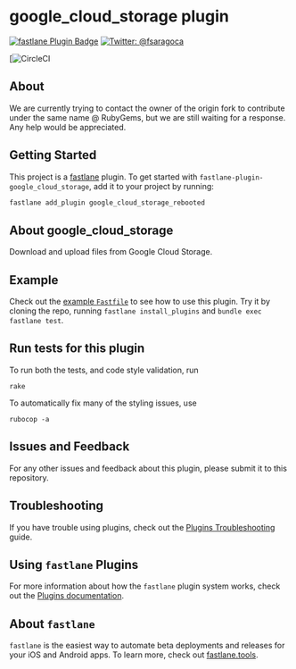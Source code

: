 # google_cloud_storage plugin

[![fastlane Plugin Badge](https://rawcdn.githack.com/fastlane/fastlane/master/fastlane/assets/plugin-badge.svg)](https://rubygems.org/gems/fastlane-plugin-google_cloud_storage)
[![Twitter: @fsaragoca](https://img.shields.io/badge/contact-@fsaragoca-blue.svg?style=flat)](https://twitter.com/fsaragoca)

[![CircleCI](https://circleci.com/gh/ShiriNmi1520/fastlane-plugin-google_cloud_storage/tree/master.svg?style=svg)

## About
We are currently trying to contact the owner of the origin fork to contribute under the same name @ RubyGems, but we are still waiting for a response. Any help would be appreciated.

## Getting Started

This project is a [fastlane](https://github.com/fastlane/fastlane) plugin. To get started with `fastlane-plugin-google_cloud_storage`, add it to your project by running:

```bash
fastlane add_plugin google_cloud_storage_rebooted
```

## About google_cloud_storage

Download and upload files from Google Cloud Storage.

## Example

Check out the [example `Fastfile`](fastlane/Fastfile) to see how to use this plugin. Try it by cloning the repo, running `fastlane install_plugins` and `bundle exec fastlane test`.

## Run tests for this plugin

To run both the tests, and code style validation, run

```
rake
```

To automatically fix many of the styling issues, use
```
rubocop -a
```

## Issues and Feedback

For any other issues and feedback about this plugin, please submit it to this repository.

## Troubleshooting

If you have trouble using plugins, check out the [Plugins Troubleshooting](https://docs.fastlane.tools/plugins/plugins-troubleshooting/) guide.

## Using `fastlane` Plugins

For more information about how the `fastlane` plugin system works, check out the [Plugins documentation](https://docs.fastlane.tools/plugins/create-plugin/).

## About `fastlane`

`fastlane` is the easiest way to automate beta deployments and releases for your iOS and Android apps. To learn more, check out [fastlane.tools](https://fastlane.tools).
